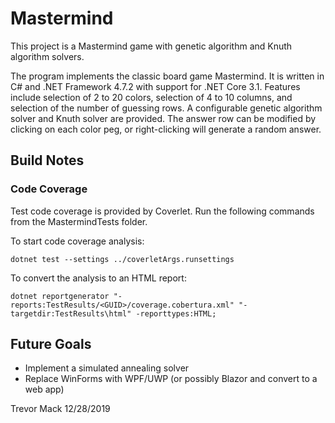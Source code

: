 # Mastermind

This project is a Mastermind game with genetic algorithm and Knuth algorithm solvers.

The program implements the classic board game Mastermind. It is written in C# and .NET Framework 4.7.2 with support for .NET Core 3.1. Features include selection of 2 to 20 colors, selection of 4 to 10 columns, and selection of the number of guessing rows. A configurable genetic algorithm solver and Knuth solver are provided. The answer row can be modified by clicking on each color peg, or right-clicking will generate a random answer.

## Build Notes
### Code Coverage

Test code coverage is provided by Coverlet.
Run the following commands from the MastermindTests folder.

To start code coverage analysis:

    dotnet test --settings ../coverletArgs.runsettings

To convert the analysis to an HTML report:

    dotnet reportgenerator "-reports:TestResults/<GUID>/coverage.cobertura.xml" "-targetdir:TestResults\html" -reporttypes:HTML;

## Future Goals

 - Implement a simulated annealing solver
 - Replace WinForms with WPF/UWP (or possibly Blazor and convert to a web app)

Trevor Mack
12/28/2019
